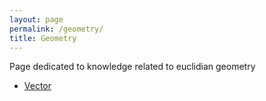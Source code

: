 ```yaml
---
layout: page
permalink: /geometry/
title: Geometry
---
```


Page dedicated to knowledge related to euclidian geometry

- [Vector](/wiki/geometry/vector)